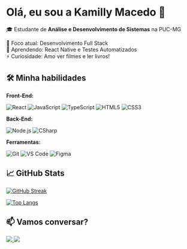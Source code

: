 # Olá, eu sou a Kamilly Macedo 👋

🎓 Estudante de **Análise e Desenvolvimento de Sistemas** na PUC-MG

🚀 Foco atual: Desenvolvimento Full Stack  
🌱 Aprendendo: React Native e Testes Automatizados  
⚡ Curiosidade: Amo ver filmes e ler livros!

## 🛠️ Minha habilidades

**Front-End:**  
<div style="display: inline_block">
  <img alt="React" src="https://img.shields.io/badge/React-20232A?style=for-the-badge&logo=react&logoColor=61DAFB"/>
  <img alt="JavaScript" src="https://img.shields.io/badge/JavaScript-F7DF1E?style=for-the-badge&logo=javascript&logoColor=black"/>
  <img alt="TypeScript" src="https://img.shields.io/badge/TypeScript-007ACC?style=for-the-badge&logo=typescript&logoColor=white"/>
  <img alt="HTML5" src="https://img.shields.io/badge/HTML5-E34F26?style=for-the-badge&logo=html5&logoColor=white"/>
  <img alt="CSS3" src="https://img.shields.io/badge/CSS3-1572B6?style=for-the-badge&logo=css3&logoColor=white"/>
</div>

**Back-End:**  
<div style="display: inline_block">
  <img alt="Node.js" src="https://img.shields.io/badge/Node.js-339933?style=for-the-badge&logo=nodedotjs&logoColor=white"/>
  <img alt="CSharp" src="https://img.shields.io/badge/C%23-239120?style=for-the-badge&logo=c-sharp&logoColor=white"/>
</div>

**Ferramentas:**  
<div style="display: inline_block">
  <img alt="Git" src="https://img.shields.io/badge/Git-F05032?style=for-the-badge&logo=git&logoColor=white"/>
  <img alt="VS Code" src="https://img.shields.io/badge/VS_Code-007ACC?style=for-the-badge&logo=visual-studio-code&logoColor=white"/>
  <img alt="Figma" src="https://img.shields.io/badge/Figma-F24E1E?style=for-the-badge&logo=figma&logoColor=white"/>
</div>

## 📈 GitHub Stats
[![GitHub Streak](https://streak-stats.demolab.com?user=KamillyMacedo&theme=dark)](https://git.io/streak-stats)

[![Top Langs](https://github-readme-stats.vercel.app/api/top-langs/?username=KamillyMacedo&layout=compact&theme=vision-friendly-dark)](https://github.com/anuraghazra/github-readme-stats)

## 📫 Vamos conversar?

<div> 
  <a href="mailto:kamilly.r.m27@gmail.com">
    <img src="https://img.shields.io/badge/Gmail-D14836?style=for-the-badge&logo=gmail&logoColor=white"/>
  </a>
  <a href="https://www.linkedin.com/in/kamillymacedo27/">
    <img src="https://img.shields.io/badge/LinkedIn-0077B5?style=for-the-badge&logo=linkedin&logoColor=white"/>
  </a>
